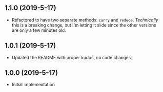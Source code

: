 ## 1.1.0 (2019-5-17)

- Refactored to have two separate methods: `curry` and `reduce`. _Technically_ this is a breaking change, but I'm letting it slide since the other versions are only a few minutes old.

## 1.0.1 (2019-5-17)

- Updated the README with proper kudos, no code changes.

## 1.0.0 (2019-5-17)

- Initial implementation